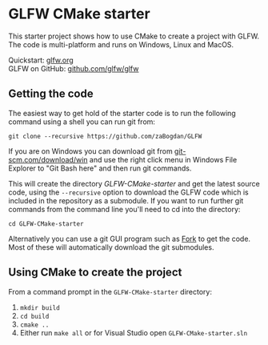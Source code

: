 # GLFW CMake starter

This starter project shows how to use CMake to create a project with GLFW. The code is multi-platform and runs on Windows, Linux and MacOS.

Quickstart: [glfw.org](https://www.glfw.org/docs/3.3/quick_guide.html)  
GLFW on GitHub: [github.com/glfw/glfw](https://www.github.com/glfw/glfw)

## Getting the code

The easiest way to get hold of the starter code is to run the following command using a shell you can run git from:

```
git clone --recursive https://github.com/zaBogdan/GLFW
```

If you are on Windows you can download git from [git-scm.com/download/win](https://git-scm.com/download/win) and use the right click menu in Windows File Explorer to "Git Bash here" and then run git commands.

This will create the directory _GLFW-CMake-starter_ and get the latest source code, using the ```--recursive``` option to download the GLFW code which is included in the repository as a submodule. If you want to run further git commands from the command line you'll need to cd into the directory:

```
cd GLFW-CMake-starter
```

Alternatively you can use a git GUI program such as [Fork](https://git-fork.com/) to get the code. Most of these will automatically download the git submodules.


## Using CMake to create the project

From a command prompt in the `GLFW-CMake-starter` directory:
1. `mkdir build`
1. `cd build`
1. `cmake ..`
1. Either run `make all` or for Visual Studio open `GLFW-CMake-starter.sln`

